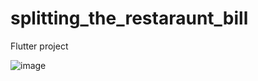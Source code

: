 # splitting_the_restaraunt_bill

Flutter project



![image](https://user-images.githubusercontent.com/80650617/188335095-f00a0e42-2327-47bd-a77d-6d505ebeab70.png)

